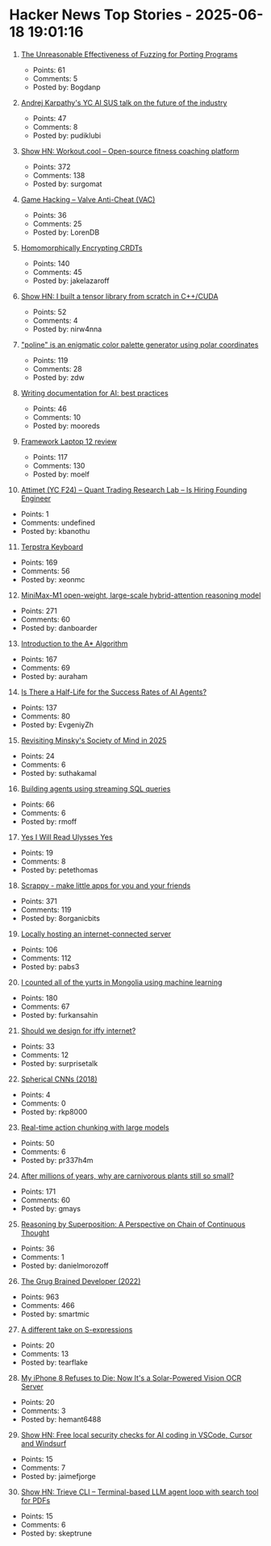 # Hacker News Top Stories - 2025-06-18 19:01:16

1. [The Unreasonable Effectiveness of Fuzzing for Porting Programs](https://rjp.io/blog/2025-06-17-unreasonable-effectiveness-of-fuzzing)
   - Points: 61
   - Comments: 5
   - Posted by: Bogdanp

2. [Andrej Karpathy's YC AI SUS talk on the future of the industry](https://www.donnamagi.com/articles/karpathy-yc-talk)
   - Points: 47
   - Comments: 8
   - Posted by: pudiklubi

3. [Show HN: Workout.cool – Open-source fitness coaching platform](https://github.com/Snouzy/workout-cool)
   - Points: 372
   - Comments: 138
   - Posted by: surgomat

4. [Game Hacking – Valve Anti-Cheat (VAC)](https://codeneverdies.github.io/posts/gh-2/)
   - Points: 36
   - Comments: 25
   - Posted by: LorenDB

5. [Homomorphically Encrypting CRDTs](https://jakelazaroff.com/words/homomorphically-encrypted-crdts/)
   - Points: 140
   - Comments: 45
   - Posted by: jakelazaroff

6. [Show HN: I built a tensor library from scratch in C++/CUDA](https://github.com/nirw4nna/dsc)
   - Points: 52
   - Comments: 4
   - Posted by: nirw4nna

7. ["poline" is an enigmatic color palette generator using polar coordinates](https://meodai.github.io/poline/)
   - Points: 119
   - Comments: 28
   - Posted by: zdw

8. [Writing documentation for AI: best practices](https://docs.kapa.ai/improving/writing-best-practices)
   - Points: 46
   - Comments: 10
   - Posted by: mooreds

9. [Framework Laptop 12 review](https://arstechnica.com/gadgets/2025/06/framework-laptop-12-review-im-excited-to-see-what-the-2nd-generation-looks-like/)
   - Points: 117
   - Comments: 130
   - Posted by: moelf

10. [Attimet (YC F24) – Quant Trading Research Lab – Is Hiring Founding Engineer](https://www.ycombinator.com/companies/attimet/jobs/b1w9pjE-founding-engineer)
   - Points: 1
   - Comments: undefined
   - Posted by: kbanothu

11. [Terpstra Keyboard](http://terpstrakeyboard.com/web-app/keys.htm)
   - Points: 169
   - Comments: 56
   - Posted by: xeonmc

12. [MiniMax-M1 open-weight, large-scale hybrid-attention reasoning model](https://github.com/MiniMax-AI/MiniMax-M1)
   - Points: 271
   - Comments: 60
   - Posted by: danboarder

13. [Introduction to the A* Algorithm](https://www.redblobgames.com/pathfinding/a-star/introduction.html)
   - Points: 167
   - Comments: 69
   - Posted by: auraham

14. [Is There a Half-Life for the Success Rates of AI Agents?](https://www.tobyord.com/writing/half-life)
   - Points: 137
   - Comments: 80
   - Posted by: EvgeniyZh

15. [Revisiting Minsky's Society of Mind in 2025](https://suthakamal.substack.com/p/revisiting-minskys-society-of-mind)
   - Points: 24
   - Comments: 6
   - Posted by: suthakamal

16. [Building agents using streaming SQL queries](https://www.morling.dev/blog/this-ai-agent-should-have-been-sql-query/)
   - Points: 66
   - Comments: 6
   - Posted by: rmoff

17. [Yes I Will Read Ulysses Yes](https://www.theatlantic.com/magazine/archive/2025/07/zachary-leader-richard-ellmann-james-joyce-review/682907/)
   - Points: 19
   - Comments: 8
   - Posted by: petethomas

18. [Scrappy - make little apps for you and your friends](https://pontus.granstrom.me/scrappy/)
   - Points: 371
   - Comments: 119
   - Posted by: 8organicbits

19. [Locally hosting an internet-connected server](https://mjg59.dreamwidth.org/72095.html)
   - Points: 106
   - Comments: 112
   - Posted by: pabs3

20. [I counted all of the yurts in Mongolia using machine learning](https://monroeclinton.com/counting-all-yurts-in-mongolia/)
   - Points: 180
   - Comments: 67
   - Posted by: furkansahin

21. [Should we design for iffy internet?](https://bytes.zone/posts/should-we-design-for-iffy-internet/)
   - Points: 33
   - Comments: 12
   - Posted by: surprisetalk

22. [Spherical CNNs (2018)](https://arxiv.org/abs/1801.10130)
   - Points: 4
   - Comments: 0
   - Posted by: rkp8000

23. [Real-time action chunking with large models](https://www.pi.website/research/real_time_chunking)
   - Points: 50
   - Comments: 6
   - Posted by: pr337h4m

24. [After millions of years, why are carnivorous plants still so small?](https://www.smithsonianmag.com/articles/carnivorous-plants-have-been-trapping-animals-for-millions-of-years-so-why-have-they-never-grown-larger-180986708/)
   - Points: 171
   - Comments: 60
   - Posted by: gmays

25. [Reasoning by Superposition: A Perspective on Chain of Continuous Thought](https://arxiv.org/abs/2505.12514)
   - Points: 36
   - Comments: 1
   - Posted by: danielmorozoff

26. [The Grug Brained Developer (2022)](https://grugbrain.dev/)
   - Points: 963
   - Comments: 466
   - Posted by: smartmic

27. [A different take on S-expressions](https://gist.github.com/tearflake/569db7fdc8b363b7d320ebfeef8ab503)
   - Points: 20
   - Comments: 13
   - Posted by: tearflake

28. [My iPhone 8 Refuses to Die: Now It's a Solar-Powered Vision OCR Server](https://terminalbytes.com/iphone-8-solar-powered-vision-ocr-server/)
   - Points: 20
   - Comments: 3
   - Posted by: hemant6488

29. [Show HN: Free local security checks for AI coding in VSCode, Cursor and Windsurf](undefined)
   - Points: 15
   - Comments: 7
   - Posted by: jaimefjorge

30. [Show HN: Trieve CLI – Terminal-based LLM agent loop with search tool for PDFs](https://github.com/devflowinc/trieve/tree/main/clients/cli)
   - Points: 15
   - Comments: 6
   - Posted by: skeptrune

